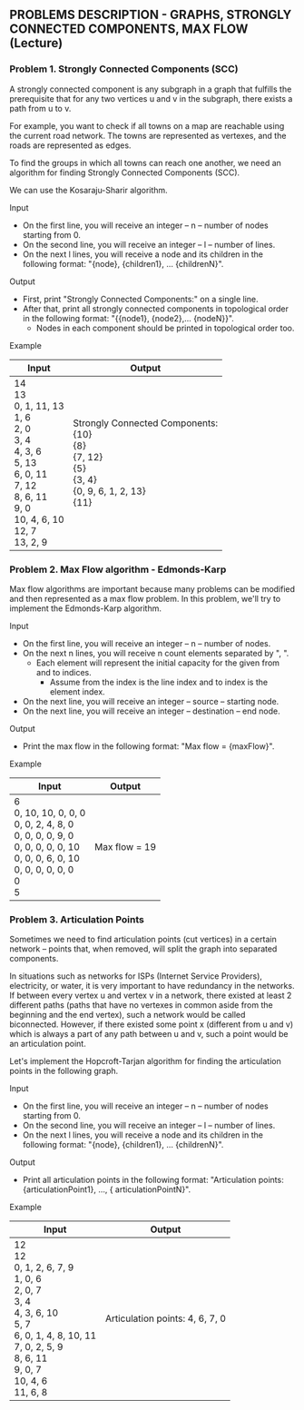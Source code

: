 ## PROBLEMS DESCRIPTION - GRAPHS, STRONGLY CONNECTED COMPONENTS, MAX FLOW (Lecture)


### Problem 1.	Strongly Connected Components (SCC)

A strongly connected component is any subgraph in a graph that fulfills the prerequisite that for any two vertices u and v in the subgraph, there exists a path from u to v.

For example, you want to check if all towns on a map are reachable using the current road network. The towns are represented as vertexes, and the roads are represented as edges.

To find the groups in which all towns can reach one another, we need an algorithm for finding Strongly Connected Components (SCC).

We can use the Kosaraju-Sharir algorithm.

Input

  + On the first line, you will receive an integer – n – number of nodes starting from 0.
  + On the second line, you will receive an integer – l – number of lines.
  + On the next l lines, you will receive a node and its children in the following format: "{node}, {children1}, … {childrenN}".

Output

  + First, print "Strongly Connected Components:" on a single line.
  + After that, print all strongly connected components in topological order in the following format: "{{node1}, {node2},… {nodeN}}".
    + Nodes in each component should be printed in topological order too.

Example

| Input | Output |
| --- | --- |
| 14 <br> 13 <br> 0, 1, 11, 13 <br> 1, 6 <br> 2, 0 <br> 3, 4 <br> 4, 3, 6 <br> 5, 13 <br> 6, 0, 11 <br> 7, 12 <br> 8, 6, 11 <br> 9, 0 <br> 10, 4, 6, 10 <br> 12, 7 <br> 13, 2, 9 | Strongly Connected Components: <br> {10} <br> {8} <br> {7, 12} <br> {5} <br> {3, 4} <br> {0, 9, 6, 1, 2, 13} <br> {11} |

### Problem 2. Max Flow algorithm - Edmonds-Karp

Max flow algorithms are important because many problems can be modified and then represented as a max flow problem. In this problem, we'll try to implement the Edmonds-Karp algorithm.

Input

  + On the first line, you will receive an integer – n – number of nodes.
  + On the next n lines, you will receive n count elements separated by ", ".
    + Each element will represent the initial capacity for the given from and to indices.
      + Assume from the index is the line index and to index is the element index.
  + On the next line, you will receive an integer – source – starting node.
  + On the next line, you will receive an integer – destination – end node.

Output
  
  + Print the max flow in the following format: "Max flow = {maxFlow}".

Example

| Input | Output |
| --- | --- |
| 6 <br> 0, 10, 10, 0, 0, 0 <br> 0, 0, 2, 4, 8, 0 <br> 0, 0, 0, 0, 9, 0 <br> 0, 0, 0, 0, 0, 10 <br> 0, 0, 0, 6, 0, 10 <br> 0, 0, 0, 0, 0, 0 <br> 0 <br> 5 | Max flow = 19 |

### Problem 3. Articulation Points

Sometimes we need to find articulation points (cut vertices) in a certain network – points that, when removed, will split the graph into separated components.

In situations such as networks for ISPs (Internet Service Providers), electricity, or water, it is very important to have redundancy in the networks. If between every vertex u and vertex v in a network, there existed at least 2 different paths (paths that have no vertexes in common aside from the beginning and the end vertex), such a network would be called biconnected. However, if there existed some point x (different from u and v) which is always a part of any path between u and v, such a point would be an articulation point.

Let's implement the Hopcroft-Tarjan algorithm for finding the articulation points in the following graph.

Input

  + On the first line, you will receive an integer – n – number of nodes starting from 0.
  + On the second line, you will receive an integer – l – number of lines.
  + On the next l lines, you will receive a node and its children in the following format: "{node}, {children1}, … {childrenN}".

Output

  + Print all articulation points in the following format: "Articulation points: {articulationPoint1}, …, { articulationPointN}".

Example

| Input | Output |
| --- | --- |
| 12 <br> 12 <br> 0, 1, 2, 6, 7, 9 <br> 1, 0, 6 <br> 2, 0, 7 <br> 3, 4 <br> 4, 3, 6, 10 <br> 5, 7 <br> 6, 0, 1, 4, 8, 10, 11 <br> 7, 0, 2, 5, 9 <br> 8, 6, 11 <br> 9, 0, 7 <br> 10, 4, 6 <br> 11, 6, 8 | Articulation points: 4, 6, 7, 0 |